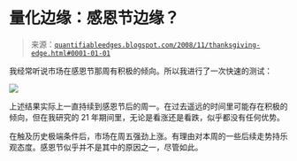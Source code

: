 <!--yml

分类：未分类

日期：2024-05-18 13:33:16

-->

# 量化边缘：感恩节边缘？

> 来源：[`quantifiableedges.blogspot.com/2008/11/thanksgiving-edge.html#0001-01-01`](http://quantifiableedges.blogspot.com/2008/11/thanksgiving-edge.html#0001-01-01)

我经常听说市场在感恩节那周有积极的倾向。所以我进行了一次快速的测试：

![](https://blogger.googleusercontent.com/img/b/R29vZ2xl/AVvXsEirZ3c9-wmKPcibnaaJXji60UhYTUp16uNba9N_EkFuE3Pd5fLPMD3b7occmuTDcRExisqWWOpwSNFFlmoWjiDF4tApunmZlRtok8gBv_Ccpzk_Su6HzaS97xObTv6CY6OYBZV08G6tSCA/s1600-h/2008-11-24+thanksgiving+market.PNG)

上述结果实际上一直持续到感恩节后的周一。在过去遥远的时间里可能存在积极的倾向，但在我研究的 21 年期间里，无论是看涨还是看跌，似乎都没有任何优势。

在触及历史极端条件后，市场在周五强劲上涨。有理由对本周的一些后续走势持乐观态度。感恩节似乎并不是其中的原因之一，尽管如此。
